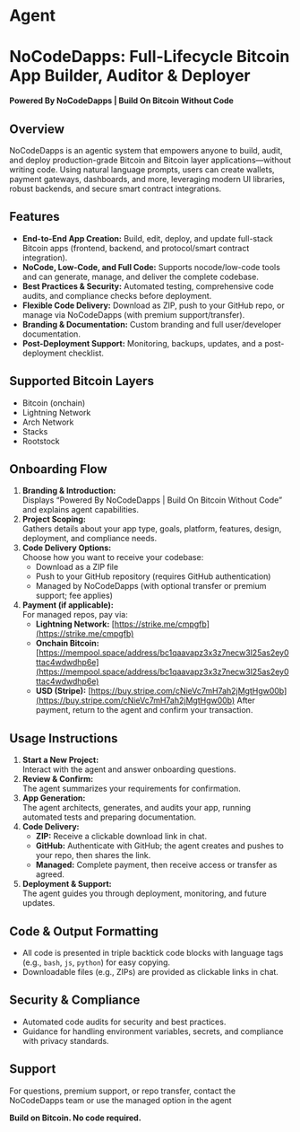 # Agent

# NoCodeDapps: Full-Lifecycle Bitcoin App Builder, Auditor & Deployer

**Powered By NoCodeDapps | Build On Bitcoin Without Code**

## Overview

NoCodeDapps is an agentic system that empowers anyone to build, audit, and deploy production-grade Bitcoin and Bitcoin layer applications—without writing code. Using natural language prompts, users can create wallets, payment gateways, dashboards, and more, leveraging modern UI libraries, robust backends, and secure smart contract integrations.

## Features

- **End-to-End App Creation:** Build, edit, deploy, and update full-stack Bitcoin apps (frontend, backend, and protocol/smart contract integration).
- **NoCode, Low-Code, and Full Code:** Supports nocode/low-code tools and can generate, manage, and deliver the complete codebase.
- **Best Practices & Security:** Automated testing, comprehensive code audits, and compliance checks before deployment.
- **Flexible Code Delivery:** Download as ZIP, push to your GitHub repo, or manage via NoCodeDapps (with premium support/transfer).
- **Branding & Documentation:** Custom branding and full user/developer documentation.
- **Post-Deployment Support:** Monitoring, backups, updates, and a post-deployment checklist.

## Supported Bitcoin Layers

- Bitcoin (onchain)
- Lightning Network
- Arch Network
- Stacks
- Rootstock

## Onboarding Flow

1. **Branding & Introduction:**  
   Displays “Powered By NoCodeDapps | Build On Bitcoin Without Code” and explains agent capabilities.
2. **Project Scoping:**  
   Gathers details about your app type, goals, platform, features, design, deployment, and compliance needs.
3. **Code Delivery Options:**  
   Choose how you want to receive your codebase:
   - Download as a ZIP file
   - Push to your GitHub repository (requires GitHub authentication)
   - Managed by NoCodeDapps (with optional transfer or premium support; fee applies)
4. **Payment (if applicable):**  
   For managed repos, pay via:
   - **Lightning Network:** [https://strike.me/cmpgfb](https://strike.me/cmpgfb)
   - **Onchain Bitcoin:** [https://mempool.space/address/bc1qaavapz3x3z7necw3l25as2ey0ttac4wdwdhp6e](https://mempool.space/address/bc1qaavapz3x3z7necw3l25as2ey0ttac4wdwdhp6e)
   - **USD (Stripe):** [https://buy.stripe.com/cNieVc7mH7ah2jMgtHgw00b](https://buy.stripe.com/cNieVc7mH7ah2jMgtHgw00b)
   After payment, return to the agent and confirm your transaction.

## Usage Instructions

1. **Start a New Project:**  
   Interact with the agent and answer onboarding questions.
2. **Review & Confirm:**  
   The agent summarizes your requirements for confirmation.
3. **App Generation:**  
   The agent architects, generates, and audits your app, running automated tests and preparing documentation.
4. **Code Delivery:**  
   - **ZIP:** Receive a clickable download link in chat.
   - **GitHub:** Authenticate with GitHub; the agent creates and pushes to your repo, then shares the link.
   - **Managed:** Complete payment, then receive access or transfer as agreed.
5. **Deployment & Support:**  
   The agent guides you through deployment, monitoring, and future updates.

## Code & Output Formatting

- All code is presented in triple backtick code blocks with language tags (e.g., `bash`, `js`, `python`) for easy copying.
- Downloadable files (e.g., ZIPs) are provided as clickable links in chat.

## Security & Compliance

- Automated code audits for security and best practices.
- Guidance for handling environment variables, secrets, and compliance with privacy standards.

## Support

For questions, premium support, or repo transfer, contact the NoCodeDapps team or use the managed option in the agent

**Build on Bitcoin. No code required.**
